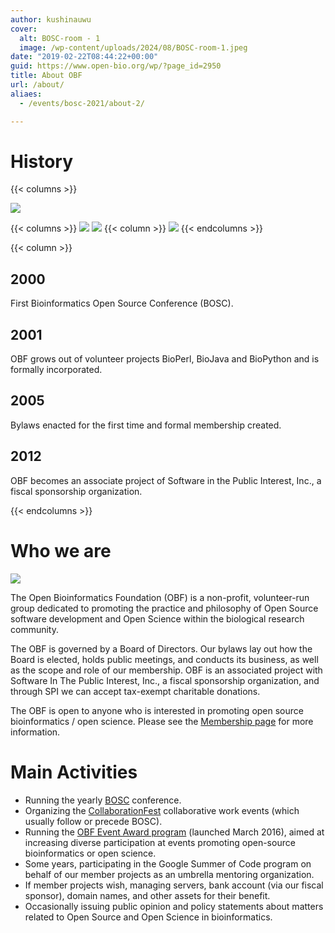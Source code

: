 ```yaml
---
author: kushinauwu
cover:
  alt: BOSC-room - 1
  image: /wp-content/uploads/2024/08/BOSC-room-1.jpeg
date: "2019-02-22T08:44:22+00:00"
guid: https://www.open-bio.org/wp/?page_id=2950
title: About OBF
url: /about/
aliaes:
  - /events/bosc-2021/about-2/

---
```

# History

{{< columns >}}

![](/wp-content/uploads/2019/02/pear-transparent.png)

{{< columns >}}
![](/wp-content/uploads/2019/02/bioperl.jpg)
![](/wp-content/uploads/2019/02/biojava-1.jpg)
{{< column >}}
![](/wp-content/uploads/2019/02/biopython.png)
{{< endcolumns >}}

{{< column >}}
## 2000

First Bioinformatics Open Source Conference (BOSC).

## 2001

OBF grows out of volunteer projects BioPerl, BioJava and BioPython and is formally incorporated.

## 2005

Bylaws enacted for the first time and formal membership created.

## 2012

OBF becomes an associate project of Software in the Public Interest, Inc., a fiscal sponsorship organization.

{{< endcolumns >}}
# Who we are


![](/wp-content/uploads/2019/02/attendees_stairs-1024x683.jpg)

The Open Bioinformatics Foundation (OBF) is a non-profit, volunteer-run group dedicated to promoting the practice and philosophy of Open Source software development and Open Science within the biological research community.

The OBF is governed by a Board of Directors. Our bylaws lay out how the Board is elected, holds public meetings, and conducts its business, as well as the scope and role of our membership. OBF is an associated project with Software In The Public Interest, Inc., a fiscal sponsorship organization, and through SPI we can accept tax-exempt charitable donations.

The OBF is open to anyone who is interested in promoting open source bioinformatics / open science. Please see the [Membership page](/membership/) for more information.

# Main Activities

- Running the yearly [BOSC](events/bosc/) conference.
- Organizing the [CollaborationFest](/events/bosc/collaborationfest/) collaborative work events (which usually follow or precede BOSC).
- Running the [OBF Event Award program](/event-awards/) (launched March 2016), aimed at increasing diverse participation at events promoting open-source bioinformatics or open science.
- Some years, participating in the Google Summer of Code program on behalf of our member projects as an umbrella mentoring organization.
- If member projects wish, managing servers, bank account (via our fiscal sponsor), domain names, and other assets for their benefit.
- Occasionally issuing public opinion and policy statements about matters related to Open Source and Open Science in bioinformatics.
